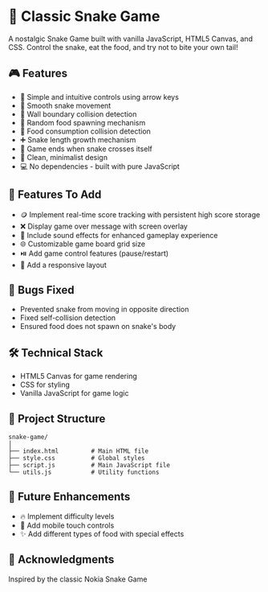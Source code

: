 # 🐍 Classic Snake Game

A nostalgic Snake Game built with vanilla JavaScript, HTML5 Canvas, and CSS. Control the snake, eat the food, and try not to bite your own tail!

## 🎮 Features

- 🎯 Simple and intuitive controls using arrow keys
- 🔄 Smooth snake movement
- 🧱 Wall boundary collision detection
- 🍎 Random food spawning mechanism
- 🍴 Food consumption collision detection
- ➕ Snake length growth mechanism
- 📛 Game ends when snake crosses itself
- 🎨 Clean, minimalist design
- 💻 No dependencies - built with pure JavaScript

## 🚀 Features To Add

- 🪙 Implement real-time score tracking with persistent high score storage
- ❌ Display game over message with screen overlay
- 🎵 Include sound effects for enhanced gameplay experience
- 🌐 Customizable game board grid size
- ⏯️ Add game control features (pause/restart)
- 📱 Add a responsive layout

## 🐞 Bugs Fixed

- Prevented snake from moving in opposite direction
- Fixed self-collision detection
- Ensured food does not spawn on snake's body

## 🛠️ Technical Stack

- HTML5 Canvas for game rendering
- CSS for styling
- Vanilla JavaScript for game logic

## 📁 Project Structure

```
snake-game/
│
├── index.html         # Main HTML file
├── style.css          # Global styles
├── script.js          # Main JavaScript file
└── utils.js           # Utility functions
```

## 🎯 Future Enhancements

- 🔥 Implement difficulty levels
- 📱 Add mobile touch controls
- ✨ Add different types of food with special effects

## 👏 Acknowledgments

Inspired by the classic Nokia Snake Game